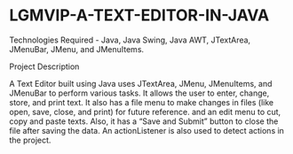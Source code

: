 # LGMVIP-A-TEXT-EDITOR-IN-JAVA
Technologies Required -  Java, Java Swing, Java AWT, JTextArea, JMenuBar, JMenu, and JMenuItems.

Project Description

A Text Editor built using Java uses JTextArea, JMenu, JMenuItems, and JMenuBar to perform various tasks. It allows the user to enter, change, store, and print text.
It also has a file menu to make changes in files (like open, save, close, and print) for future reference. and an edit menu to cut, copy and paste texts.
Also, it has a “Save and Submit” button to close the file after saving the data. An actionListener is also used to detect actions in the project.
